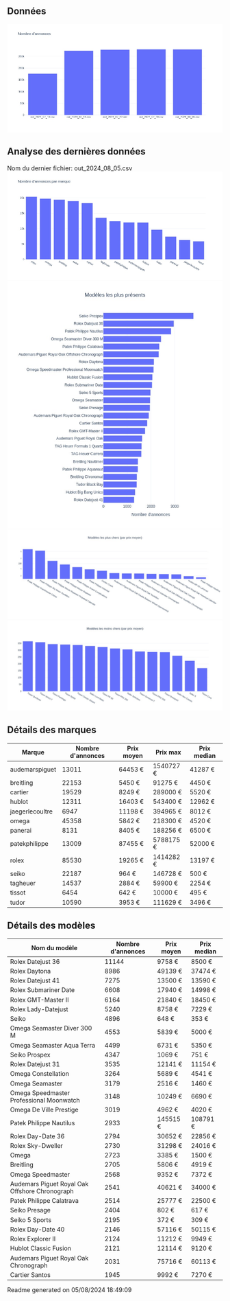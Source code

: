 
## Données
![image](./out/count_per_day.jpeg)

## Analyse des dernières données
Nom du dernier fichier: out_2024_08_05.csv
![image](./out/count_per_brand.jpeg)
![image](./out/count_per_name.jpeg)
![image](./out/avg_price_per_name_desc.jpeg)
![image](./out/avg_price_per_name_asc.jpeg)

## Détails des marques
|Marque|Nombre d'annonces|Prix moyen|Prix max|Prix median|
|------|-----------------|----------|--------|-----------|
|audemarspiguet|13011|64453 €|1540727 €|41287 €| 
|breitling|22153|5450 €|91275 €|4450 €| 
|cartier|19529|8249 €|289000 €|5520 €| 
|hublot|12311|16403 €|543400 €|12962 €| 
|jaegerlecoultre|6947|11198 €|394965 €|8012 €| 
|omega|45358|5842 €|218300 €|4520 €| 
|panerai|8131|8405 €|188256 €|6500 €| 
|patekphilippe|13009|87455 €|5788175 €|52000 €| 
|rolex|85530|19265 €|1414282 €|13197 €| 
|seiko|22187|964 €|146728 €|500 €| 
|tagheuer|14537|2884 €|59900 €|2254 €| 
|tissot|6454|642 €|10000 €|495 €| 
|tudor|10590|3953 €|111629 €|3496 €| 

## Détails des modèles
Nom du modèle|Nombre d'annonces|Prix moyen|Prix median|
|-------------|-----------------|----------|-----------|
|               Rolex Datejust 36|11144|9758 €|8500 €| 
|               Rolex Daytona|8986|49139 €|37474 €| 
|               Rolex Datejust 41|7275|13500 €|13590 €| 
|               Rolex Submariner Date|6608|17940 €|14998 €| 
|               Rolex GMT-Master II|6164|21840 €|18450 €| 
|               Rolex Lady-Datejust|5240|8758 €|7229 €| 
|               Seiko|4896|648 €|353 €| 
|               Omega Seamaster Diver 300 M|4553|5839 €|5000 €| 
|               Omega Seamaster Aqua Terra|4499|6731 €|5350 €| 
|               Seiko Prospex|4347|1069 €|751 €| 
|               Rolex Datejust 31|3535|12141 €|11154 €| 
|               Omega Constellation|3264|5689 €|4541 €| 
|               Omega Seamaster|3179|2516 €|1460 €| 
|               Omega Speedmaster Professional Moonwatch|3148|10249 €|6690 €| 
|               Omega De Ville Prestige|3019|4962 €|4020 €| 
|               Patek Philippe Nautilus|2933|145515 €|108791 €| 
|               Rolex Day-Date 36|2794|30652 €|22856 €| 
|               Rolex Sky-Dweller|2730|31298 €|24016 €| 
|               Omega|2723|3385 €|1500 €| 
|               Breitling|2705|5806 €|4919 €| 
|               Omega Speedmaster|2568|9352 €|7372 €| 
|               Audemars Piguet Royal Oak Offshore Chronograph|2541|40621 €|34000 €| 
|               Patek Philippe Calatrava|2514|25777 €|22500 €| 
|               Seiko Presage|2404|802 €|617 €| 
|               Seiko 5 Sports|2195|372 €|309 €| 
|               Rolex Day-Date 40|2146|57116 €|50115 €| 
|               Rolex Explorer II|2124|11212 €|9949 €| 
|               Hublot Classic Fusion|2121|12114 €|9120 €| 
|               Audemars Piguet Royal Oak Chronograph|2031|75716 €|60113 €| 
|               Cartier Santos|1945|9992 €|7270 €| 


 Readme generated on 05/08/2024 18:49:09